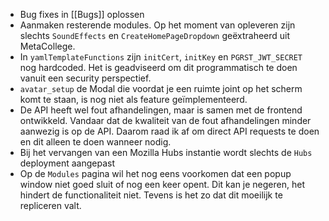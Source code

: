 - Bug fixes in [[Bugs]] oplossen
- Aanmaken resterende modules. Op het moment van opleveren zijn slechts `SoundEffects` en `CreateHomePageDropdown` geëxtraheerd uit MetaCollege.
- In `yamlTemplateFunctions` zijn `initCert`, `initKey` en `PGRST_JWT_SECRET` nog hardcoded. Het is geadviseerd om dit programmatisch te doen vanuit een security perspectief.
- `avatar_setup` de Modal die voordat je een ruimte joint op het scherm komt te staan, is nog niet als feature geïmplementeerd.
- De API heeft wel fout afhandelingen, maar is samen met de frontend ontwikkeld. Vandaar dat de kwaliteit van de fout afhandelingen minder aanwezig is op de API. Daarom raad ik af om direct API requests te doen en dit alleen te doen wanneer nodig.
- Bij het vervangen van een Mozilla Hubs instantie wordt slechts de `Hubs` deployment aangepast
- Op de `Modules` pagina wil het nog eens voorkomen dat een popup window niet goed sluit of nog een keer opent. Dit kan je negeren, het hindert de functionaliteit niet. Tevens is het zo dat dit moeilijk te repliceren valt.
